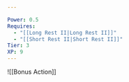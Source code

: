 ```yaml
---

Power: 0.5
Requires:
  - "[[Long Rest II|Long Rest II]]"
  - "[[Short Rest II|Short Rest II]]"
Tier: 3
XP: 9
---
```


![[Bonus Action]]